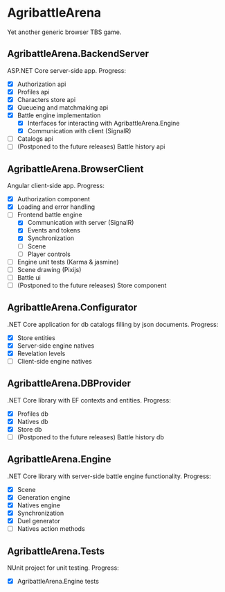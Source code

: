 # AgribattleArena

Yet another generic browser TBS game.

## AgribattleArena.BackendServer
ASP.NET Core server-side app. Progress:
- [x] Authorization api
- [x] Profiles api
- [x] Characters store api
- [x] Queueing and matchmaking api
- [x] Battle engine implementation
  - [x] Interfaces for interacting with AgribattleArena.Engine
  - [x] Communication with client (SignalR)
- [ ] Catalogs api
- [ ] \(Postponed to the future releases) Battle history api 

## AgribattleArena.BrowserClient
Angular client-side app. Progress:
- [x] Authorization component
- [x] Loading and error handling
- [ ] Frontend battle engine
  - [x] Communication with server (SignalR)
  - [x] Events and tokens
  - [x] Synchronization
  - [ ] Scene
  - [ ] Player controls
- [ ] Engine unit tests (Karma & jasmine)
- [ ] Scene drawing (Pixijs)
- [ ] Battle ui
- [ ] \(Postponed to the future releases) Store component

## AgribattleArena.Configurator
.NET Core application for db catalogs filling by json documents. Progress:
- [x] Store entities
- [x] Server-side engine natives
- [x] Revelation levels
- [ ] Client-side engine natives

## AgribattleArena.DBProvider
.NET Core library with EF contexts and entities. Progress:
- [x] Profiles db
- [x] Natives db
- [x] Store db
- [ ] \(Postponed to the future releases) Battle history db

## AgribattleArena.Engine
.NET Core library with server-side battle engine functionality. Progress:
- [x] Scene
- [x] Generation engine
- [x] Natives engine
- [x] Synchronization
- [x] Duel generator
- [ ] Natives action methods

## AgribattleArena.Tests
NUnit project for unit testing. Progress:
- [x] AgribattleArena.Engine tests
